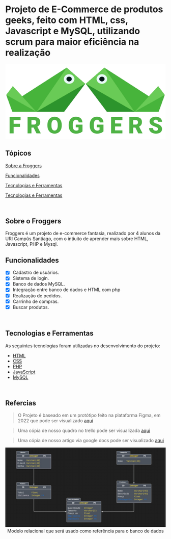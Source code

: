 # Projeto de E-Commerce de produtos geeks, feito com HTML, css, Javascript e MySQL, utilizando scrum para maior eficiência na realização

<p align="center">
  <img src="logo.svg" alt="Logo Froggers">
</p>

## Tópicos 
[Sobre a Froggers](#sobre-o-froggers)

[Funcionalidades](#funcionalidades)

[Tecnologias e Ferramentas](#tecnologias-e-ferramentas)

[Tecnologias e Ferramentas](#referencia)

<br>


## Sobre o Froggers
Froggers é um projeto de e-commerce fantasia, realizado por 4 alunos da URI Campûs Santiago, com o intiuito de aprender mais sobre HTML, Javascript, PHP e Mysql.

## Funcionalidades

- [X] Cadastro de usuários.
- [X] Sistema de login.
- [X] Banco de dados MySQL.
- [X] Integração entre banco de dados e HTML com php
- [X] Realização de pedidos.
- [X] Carrinho de compras.
- [X] Buscar produtos.

<br>

## Tecnologias e Ferramentas

As seguintes tecnologias foram utilizadas no desenvolvimento do projeto:

- [HTML](https://devdocs.io/html/)
- [CSS](https://devdocs.io/css/)
- [PHP](https://devdocs.io/php/)
- [JavaScript](https://devdocs.io/javascript/)
- [MySQL](https://www.postgresql.org/)

<br>

## Refercias

> O Projeto é baseado em um protótipo feito na plataforma Figma, em 2022 que pode ser visualizado [aqui](https://www.figma.com/proto/Zfx0EGkNO9BIIvuj7KcctE/Design-Site-de-Camisetas?node-id=17%3A6)

> Uma cópia de nosso quadro no trello pode ser visualizada [aqui](https://trello.com/invite/b/eDLva5wP/ATTI2df96e99c79d59e0330cb6cc16dfbcd984A02909/froggers-copia)

> Uma cópia de nosso artigo via google docs pode ser visualizado [aqui](https://docs.google.com/document/d/1nN44evdMG_xfkwE8CpBq1jCpd9qyIJgT-E4JfJZA8EY/edit?usp=sharing)



<p align="center">
  <img src="BD relacional.jpeg" alt="BD Relacional">
  <br>
  Modelo relacional que será usado como referência para o banco de dados
</p>
<br>
